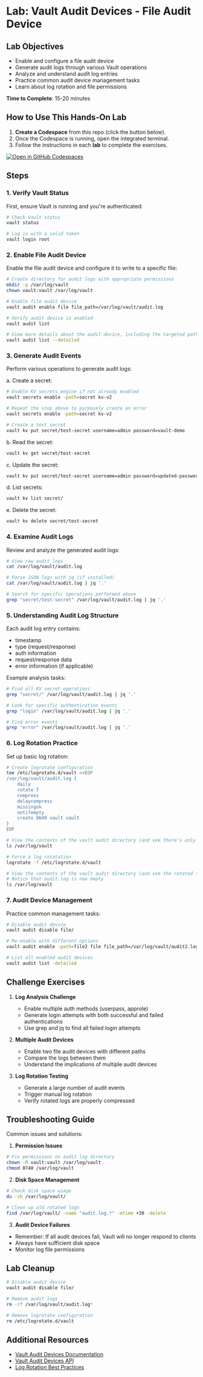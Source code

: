 # Lab: Vault Audit Devices - File Audit Device

## Lab Objectives
- Enable and configure a file audit device
- Generate audit logs through various Vault operations
- Analyze and understand audit log entries
- Practice common audit device management tasks
- Learn about log rotation and file permissions

**Time to Complete**: 15-20 minutes

## How to Use This Hands-On Lab

1. **Create a Codespace** from this repo (click the button below).  
2. Once the Codespace is running, open the integrated terminal.
3. Follow the instructions in each **lab** to complete the exercises.

[![Open in GitHub Codespaces](https://github.com/codespaces/badge.svg)](https://codespaces.new/btkrausen/vault-codespaces)

## Steps

### 1. Verify Vault Status
First, ensure Vault is running and you're authenticated:
```bash
# Check Vault status
vault status

# Log in with a valid token
vault login root
```

### 2. Enable File Audit Device
Enable the file audit device and configure it to write to a specific file:
```bash
# Create directory for audit logs with appropriate permissions
mkdir -p /var/log/vault
chown vault:vault /var/log/vault

# Enable file audit device
vault audit enable file file_path=/var/log/vault/audit.log

# Verify audit device is enabled
vault audit list

# View more details about the audit device, including the targeted path/file
vault audit list --detailed
```

### 3. Generate Audit Events
Perform various operations to generate audit logs:

a. Create a secret:
```bash
# Enable KV secrets engine if not already enabled
vault secrets enable -path=secret kv-v2

# Repeat the step above to purposely create an error
vault secrets enable -path=secret kv-v2

# Create a test secret
vault kv put secret/test-secret username=admin password=vault-demo
```

b. Read the secret:
```bash
vault kv get secret/test-secret
```

c. Update the secret:
```bash
vault kv put secret/test-secret username=admin password=updated-password
```

d. List secrets:
```bash
vault kv list secret/
```

e. Delete the secret:
```bash
vault kv delete secret/test-secret
```

### 4. Examine Audit Logs
Review and analyze the generated audit logs:
```bash
# View raw audit logs
cat /var/log/vault/audit.log

# Parse JSON logs with jq (if installed)
cat /var/log/vault/audit.log | jq '.'

# Search for specific operations performed above
grep "secret/test-secret" /var/log/vault/audit.log | jq '.'
```

### 5. Understanding Audit Log Structure
Each audit log entry contains:
- timestamp
- type (request/response)
- auth information
- request/response data
- error information (if applicable)

Example analysis tasks:
```bash
# Find all KV secret operations
grep "secret/" /var/log/vault/audit.log | jq '.'

# Look for specific authentication events
grep "login" /var/log/vault/audit.log | jq '.'

# Find error events
grep "error" /var/log/vault/audit.log | jq '.'
```

### 6. Log Rotation Practice
Set up basic log rotation:
```bash
# Create logrotate configuration
tee /etc/logrotate.d/vault <<EOF
/var/log/vault/audit.log {
    daily
    rotate 7
    compress
    delaycompress
    missingok
    notifempty
    create 0640 vault vault
}
EOF

# View the contents of the vault audit directory (and see there's only one file)
ls /var/log/vault

# Force a log rotatation
logrotate -f /etc/logrotate.d/vault

# View the contents of the vault audit directory (and see the rotated file)
# Notice that audit.log is now empty
ls /var/log/vault
```

### 7. Audit Device Management
Practice common management tasks:
```bash
# Disable audit device
vault audit disable file/

# Re-enable with different options
vault audit enable -path=file2 file file_path=/var/log/vault/audit2.log

# List all enabled audit devices
vault audit list -detailed
```

## Challenge Exercises

1. **Log Analysis Challenge**
   - Enable multiple auth methods (userpass, approle)
   - Generate login attempts with both successful and failed authentications
   - Use grep and jq to find all failed login attempts

2. **Multiple Audit Devices**
   - Enable two file audit devices with different paths
   - Compare the logs between them
   - Understand the implications of multiple audit devices

3. **Log Rotation Testing**
   - Generate a large number of audit events
   - Trigger manual log rotation
   - Verify rotated logs are properly compressed

## Troubleshooting Guide

Common issues and solutions:

1. **Permission Issues**
```bash
# Fix permissions on audit log directory
chown -R vault:vault /var/log/vault
chmod 0740 /var/log/vault
```

2. **Disk Space Management**
```bash
# Check disk space usage
du -sh /var/log/vault/

# Clean up old rotated logs
find /var/log/vault/ -name "audit.log.*" -mtime +30 -delete
```

3. **Audit Device Failures**
- Remember: If all audit devices fail, Vault will no longer respond to clients
- Always have sufficient disk space
- Monitor log file permissions

## Lab Cleanup
```bash
# Disable audit device
vault audit disable file/

# Remove audit logs
rm -rf /var/log/vault/audit.log*

# Remove logrotate configuration
rm /etc/logrotate.d/vault
```

## Additional Resources
- [Vault Audit Devices Documentation](https://www.vaultproject.io/docs/audit)
- [Vault Audit Devices API](https://www.vaultproject.io/api-docs/system/audit)
- [Log Rotation Best Practices](https://www.vaultproject.io/docs/configuration/listener/tcp#rotation)